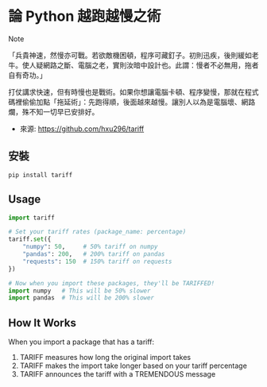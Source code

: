 # 論 Python 越跑越慢之術
>[!NOTE]
>「兵貴神速，然慢亦可戰。若欲敵機困頓，程序可藏釘子。初則迅疾，後則緩如老牛。使人疑網路之斷、電腦之老，實則汝暗中設計也。此謂：慢者不必無用，拖者自有奇功。」


打仗講求快速，但有時慢也是戰術。如果你想讓電腦卡頓、程序變慢，那就在程式碼裡偷偷加點「拖延術」：先跑得順，後面越來越慢。讓別人以為是電腦壞、網路爛，殊不知一切早已安排好。

- 來源: https://github.com/hxu296/tariff

## 安裝
```
pip install tariff
```
## Usage

```python
import tariff

# Set your tariff rates (package_name: percentage)
tariff.set({
    "numpy": 50,     # 50% tariff on numpy
    "pandas": 200,   # 200% tariff on pandas
    "requests": 150  # 150% tariff on requests
})

# Now when you import these packages, they'll be TARIFFED!
import numpy   # This will be 50% slower
import pandas  # This will be 200% slower
```

## How It Works

When you import a package that has a tariff:
1. TARIFF measures how long the original import takes
2. TARIFF makes the import take longer based on your tariff percentage
3. TARIFF announces the tariff with a TREMENDOUS message